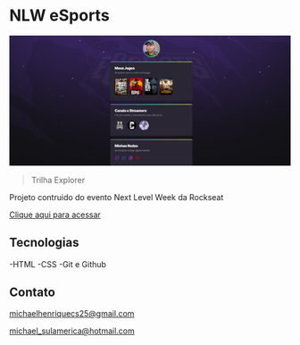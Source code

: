# NLW eSports 

![preview](./.github/preview.png)
> Trilha Explorer

Projeto contruido do evento Next Level Week da Rockseat

[Clique aqui para acessar](https://MichaelHCS.github.io/nlw-esports-explorer/)


## Tecnologias

-HTML
-CSS
-Git e Github

## Contato

michaelhenriquecs25@gmail.com

michael_sulamerica@hotmail.com

